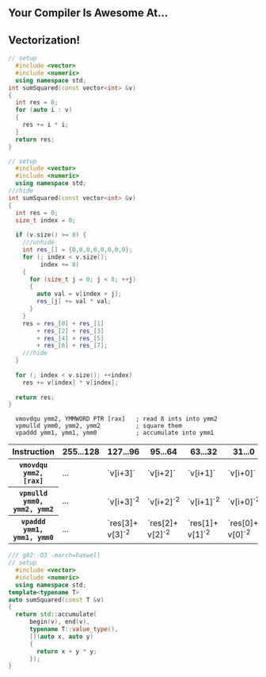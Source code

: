 <div class="white-bg">
<h2>Your Compiler Is Awesome At...</h2>
<h2 class="fragment">Vectorization!</h2>
</div>


```cpp
// setup
  #include <vector>
  #include <numeric>
  using namespace std;
int sumSquared(const vector<int> &v)
{
  int res = 0;
  for (auto i : v)
  {
    res += i * i;
  }
  return res;
}
```


```cpp
// setup
  #include <vector>
  #include <numeric>
  using namespace std;
///hide
int sumSquared(const vector<int> &v)
{
  int res = 0;
  size_t index = 0;
  
  if (v.size() >= 8) {
    ///unhide
    int res_[] = {0,0,0,0,0,0,0,0};
    for (; index < v.size(); 
         index += 8)
    {
      for (size_t j = 0; j < 8; ++j)
      {
        auto val = v[index + j];
        res_[j] += val * val;
      }
    }
    res = res_[0] + res_[1] 
        + res_[2] + res_[3]
        + res_[4] + res_[5]
        + res_[6] + res_[7];
    ///hide
  }
  
  for (; index < v.size(); ++index)
    res += v[index] * v[index];
  
  return res;
}
```


```x86asm
  vmovdqu ymm2, YMMWORD PTR [rax]   ; read 8 ints into ymm2
  vpmulld ymm0, ymm2, ymm2          ; square them
  vpaddd ymm1, ymm1, ymm0           ; accumulate into ymm1
```


<table class="registers white-bg">
    <thead>
    <tr>
        <th>Instruction</th>
        <th>255...128</th>
        <th>127...96</th>
        <th>95...64</th>
        <th>63...32</th>
        <th>31...0</th>
    </tr>
    </thead>
    <tbody>
    <tr>
        <th class="nobreak"><code>vmovdqu <span class="ymm2">ymm2</span>, [rax]</code></th>
        <td class="register ymm2 fragment" data-fragment-index="1">...</td>
        <td class="register ymm2 fragment" data-fragment-index="1">`v[i+3]`</td>
        <td class="register ymm2 fragment" data-fragment-index="1">`v[i+2]`</td>
        <td class="register ymm2 fragment" data-fragment-index="1">`v[i+1]`</td>
        <td class="register ymm2 fragment" data-fragment-index="1">`v[i+0]`</td>
    </tr>
    <tr>
        <th class="nobreak"><code>vpmulld <span class="ymm0">ymm0</span>, <span class="ymm2">ymm2</span>, <span class="ymm2">ymm2</span></code></th>
        <td class="register ymm0 fragment" data-fragment-index="2">...</td>
        <td class="register ymm0 fragment" data-fragment-index="2">`v[i+3]`<sup>2</sup></td>
        <td class="register ymm0 fragment" data-fragment-index="2">`v[i+2]`<sup>2</sup></td>
        <td class="register ymm0 fragment" data-fragment-index="2">`v[i+1]`<sup>2</sup></td>
        <td class="register ymm0 fragment" data-fragment-index="2">`v[i+0]`<sup>2</sup></td>
    </tr>
    <tr>
        <th class="nobreak"><code>vpaddd <span class="ymm1">ymm1</span>, <span class="ymm1">ymm1</span>, <span class="ymm0">ymm0</span></code></th>
        <td class="register ymm1 fragment" data-fragment-index="3">...</td>
        <td class="register ymm1 fragment" data-fragment-index="3">`res[3]+ v[3]`<sup>2</sup></td>
        <td class="register ymm1 fragment" data-fragment-index="3">`res[2]+ v[2]`<sup>2</sup></td>
        <td class="register ymm1 fragment" data-fragment-index="3">`res[1]+ v[1]`<sup>2</sup></td>
        <td class="register ymm1 fragment" data-fragment-index="3">`res[0]+ v[0]`<sup>2</sup></td>
    </tr>
    </tbody>
</table>



```cpp
/// g82:-O3 -march=haswell
// setup
  #include <vector>
  #include <numeric>
  using namespace std;
template<typename T>
auto sumSquared(const T &v)
{
  return std::accumulate(
      begin(v), end(v),
      typename T::value_type(),
      [](auto x, auto y)
      {
        return x + y * y;
      });
}
```
